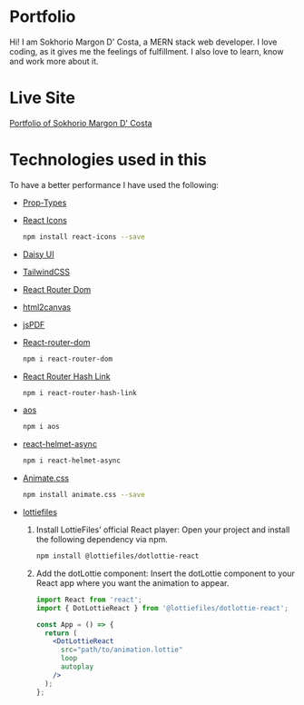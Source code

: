 # Portfolio

Hi! I am Sokhorio Margon D' Costa, a MERN stack web developer. I love coding, as it gives me the feelings of fulfillment. I also love to learn, know and work more about it.

# Live Site

[Portfolio of Sokhorio Margon D' Costa](https://smd-porfolio.netlify.app)

# Technologies used in this

To have a better performance I have used the following:

- [Prop-Types](https://www.npmjs.com/package/prop-types)
- [React Icons](https://react-icons.github.io/react-icons/)

    ```bash
    npm install react-icons --save
    ```

- [Daisy UI](https://daisyui.com/)
- [TailwindCSS](https://tailwindcss.com/)
- [React Router Dom](https://reactrouter.com/en/main)
- [html2canvas](https://www.npmjs.com/package/html2canvas/v/1.4.1)
- [jsPDF](https://www.npmjs.com/package/jspdf)
- [React-router-dom](https://www.npmjs.com/package/react-router-dom)

    ```bash
    npm i react-router-dom
    ```

- [React Router Hash Link](https://www.npmjs.com/package/react-router-hash-link)

    ```bash
    npm i react-router-hash-link
    ```

- [aos](https://michalsnik.github.io/aos/)

    ```bash
    npm i aos
    ```

- [react-helmet-async](https://www.npmjs.com/package/react-helmet-async)

    ```bash
    npm i react-helmet-async
    ```

- [Animate.css](https://animate.style/)

    ```bash
    npm install animate.css --save
    ```

- [lottiefiles](https://lottiefiles.com/)

    1. Install LottieFiles’ official React player: Open your project and install the following dependency via npm.

        ```bash
        npm install @lottiefiles/dotlottie-react
        ```

    2. Add the dotLottie component: Insert the dotLottie component to your React app where you want the animation to appear.

        ```jsx
        import React from 'react';
        import { DotLottieReact } from '@lottiefiles/dotlottie-react';

        const App = () => {
          return (
            <DotLottieReact
              src="path/to/animation.lottie"
              loop
              autoplay
            />
          );
        };
        ```

